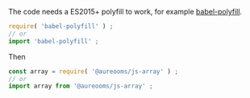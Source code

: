 The code needs a ES2015+ polyfill to work, for example
[babel-polyfill](https://babeljs.io/docs/usage/polyfill).
```js
require( 'babel-polyfill' ) ;
// or
import 'babel-polyfill' ;
```

Then
```js
const array = require( '@aureooms/js-array' ) ;
// or
import array from '@aureooms/js-array' ;
```
